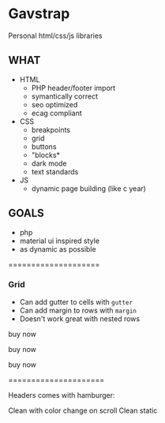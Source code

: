# Gavstrap
Personal html/css/js libraries


## WHAT
* HTML
  * PHP header/footer import
  * symantically correct
  * seo optimized
  * ecag compliant
* CSS
  * breakpoints
  * grid
  * buttons
  * "blocks*
  * dark mode
  * text standards
* JS
  * dynamic page building (like c year)

## GOALS
* php
* material ui inspired style
* as dynamic as possible


====================


### Grid

<div class="row">
    <div class="c-xl-6 x-sm-12">

* Can add gutter to cells with `gutter`
* Can add margin to rows with `margin`
* Doesn't work great with nested rows

<div class="wrapper">
	<div class="row">
		<div class="c-xl-6 c-sm-12 gutter test"></div>
		<div class="c-xl-6 c-sm-12 gutter test"></div>
		<div class="c-xl-6 c-sm-12 gutter test"></div>
		<div class="c-xl-6 c-sm-12 gutter test">
			<div class="flex-full flex-col">
				<p>buy now</p>
				<p>buy now</p>
				<p>buy now</p>
			</div>
		</div>
	</div>
</div>


=====================


Headers comes with hamburger:

Clean with color change on scroll
Clean static 